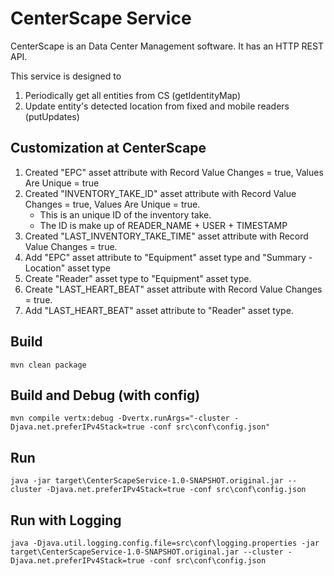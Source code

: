 # CenterScape Service

CenterScape is an Data Center Management software. It has an HTTP REST API.

This service is designed to
1. Periodically get all entities from CS (getIdentityMap)
1. Update entity's detected location from fixed and mobile readers (putUpdates)

## Customization at CenterScape
1. Created "EPC" asset attribute with Record Value Changes = true, Values Are Unique = true
1. Created "INVENTORY_TAKE_ID" asset attribute with Record Value Changes = true, Values Are Unique = true.
    * This is an unique ID of the inventory take.
    * The ID is make up of READER_NAME + USER + TIMESTAMP
1. Created "LAST_INVENTORY_TAKE_TIME" asset attribute  with Record Value Changes = true.
1. Add "EPC" asset attribute to "Equipment" asset type and "Summary - Location" asset type
1. Create "Reader" asset type to "Equipment" asset type.
1. Create "LAST_HEART_BEAT" asset attribute with Record Value Changes = true.
1. Add "LAST_HEART_BEAT" asset attribute to "Reader" asset type.




## Build

```
mvn clean package
```

## Build and Debug (with config)

```
mvn compile vertx:debug -Dvertx.runArgs="-cluster -Djava.net.preferIPv4Stack=true -conf src\conf\config.json"
```

## Run

```
java -jar target\CenterScapeService-1.0-SNAPSHOT.original.jar --cluster -Djava.net.preferIPv4Stack=true -conf src\conf\config.json
```
## Run with Logging

```
java -Djava.util.logging.config.file=src\conf\logging.properties -jar target\CenterScapeService-1.0-SNAPSHOT.original.jar --cluster -Djava.net.preferIPv4Stack=true -conf src\conf\config.json
```
